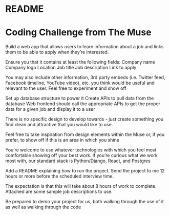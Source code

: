 # README

# Coding Challenge from The Muse

Build a web app that allows users to learn information about a job and 
links them to be able to apply when they’re interested.

Ensure you that it contains at least the following fields:
Company name
Company logo
Location
Job title
Job description
Link to apply

You may also include other information, 3rd party embeds 
(i.e. Twitter feed, Facebook timeline, YouTube video), etc. 
you think would be useful and relevant to the user. 
Feel free to experiment and show off

Set up database structure to power it
Create APIs to pull data from the database
Web frontend should call the appropriate APIs 
    to get the proper data for a given job 
    and display it to a user

There is no specific design to develop towards - 
just create something you find clean and attractive that 
you would like to use. 

Feel free to take inspiration from design elements within the Muse 
or, if you prefer, to show off if this is an area in which you shine

You’re welcome to use whatever technologies with which you feel 
most comfortable showing off your best work. 
If you’re curious what we work most with, 
our standard stack is Python/Django, React, and Postgres

Add a README explaining how to run the project. 
Send the project to me 12 hours or more before the scheduled interview time.

The expectation is that this will take about 8 hours of work to complete. 
Attached are some sample job descriptions to use.

Be prepared to demo your project for us, 
both walking through the use of it as well as walking through the code

